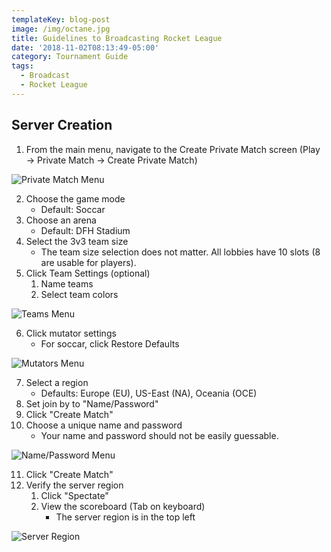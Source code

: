 ```yaml
---
templateKey: blog-post
image: /img/octane.jpg
title: Guidelines to Broadcasting Rocket League
date: '2018-11-02T08:13:49-05:00'
category: Tournament Guide
tags:
  - Broadcast
  - Rocket League
---
```

## Server Creation

1. From the main menu, navigate to the Create Private Match screen (Play -> Private Match -> Create Private Match)

![Private Match Menu](/img/privatematch.jpg)

2. Choose the game mode
   * Default: Soccar
3. Choose an arena
   * Default: DFH Stadium
4. Select the 3v3 team size  
   * The team size selection does not matter. All lobbies have 10 slots (8 are usable for players). 
5. Click Team Settings (optional)
   1. Name teams
   2. Select team colors

![Teams Menu](/img/teams.jpg)

6. Click mutator settings
    * For soccar, click Restore Defaults

![Mutators Menu](/img/mutators.jpg)

7. Select a region
    * Defaults: Europe (EU), US-East (NA), Oceania (OCE)
8. Set join by to "Name/Password"
9. Click "Create Match"
10. Choose a unique name and password
    * Your name and password should not be easily guessable.

![Name/Password Menu](/img/namepassword.jpg)

11. Click "Create Match"
12. Verify the server region
    1. Click "Spectate"
    2. View the scoreboard (Tab on keyboard)
       * The server region is in the top left

![Server Region](/img/server.jpg)
